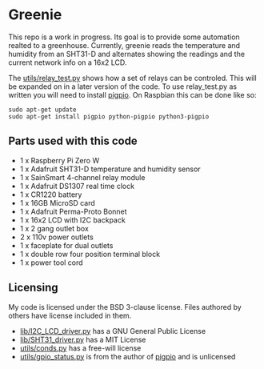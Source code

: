 # Greenie

This repo is a work in progress. Its goal is to provide some automation realted
to a greenhouse. Currently, greenie reads the temperature and humidity from an
SHT31-D and alternates showing the readings and the current network info on a
16x2 LCD.

The [utils/relay_test.py](utils/relay_test.py) shows how a set of
relays can be controled. This will be expanded on in a later version of the
code. To use relay_test.py as written you will need to install
[pigpio](http://abyz.me.uk/rpi/pigpio/). On Raspbian this can be done like so:

```
sudo apt-get update
sudo apt-get install pigpio python-pigpio python3-pigpio
```

## Parts used with this code

- 1 x Raspberry Pi Zero W
- 1 x Adafruit SHT31-D temperature and humidity sensor
- 1 x SainSmart 4-channel relay module
- 1 x Adafruit DS1307 real time clock
- 1 x CR1220 battery
- 1 x 16GB MicroSD card
- 1 x Adafruit Perma-Proto Bonnet
- 1 x 16x2 LCD with I2C backpack
- 1 x 2 gang outlet box
- 2 x 110v power outlets
- 1 x faceplate for dual outlets
- 1 x double row four position terminal block
- 1 x power tool cord


## Licensing

My code is licensed under the BSD 3-clause license. Files authored by others have license included in them.

- [lib/I2C_LCD_driver.py](lib/I2C_LCD_driver.py) has a GNU General Public License
- [lib/SHT31_driver.py](lib/SHT31_driver.py) has a MIT License
- [utils/conds.py](utils/conds.py) has a free-will license
- [utils/gpio_status.py](utils/gpio_status.py) is from the author of [pigpio](http://abyz.me.uk/rpi/pigpio/) and is unlicensed


